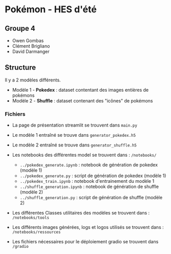 # Pokémon - HES d'été

## Groupe 4
+ Owen Gombas
+ Clément Brigliano
+ David Darmanger


## Structure
Il y a 2 modèles différents. 
+ Modèle 1 - **Pokedex** : dataset contentant des images entières de pokémons
+ Modèle 2 - **Shuffle** : dataset contenant des "icônes" de pokémons


### Fichiers
+ La page de présentation streamlit se trouvent dans `main.py`
+ Le modèle 1 entraîné se trouve dans `generator_pokedex.h5`
+ Le modèle 2 entraîné se trouve dans `generator_shuffle.h5`

+ Les notebooks des différentes model se trouvent dans : `/notebooks/`
    + `../pokedex_generate.ipynb` : notebook de génération de pokedex (modèle 1)
    + `../pokedex_generate.py` : script de génération de pokedex (modèle 1)
    + `../pokedex_train.ipynb` : notebook d'entrainement du modèle 1
    + `../shuffle_generation.ipynb` : notebook de génération de shuffle (modèle 2)
    + `../shuffle_generation.py` : script de génération de shuffle (modèle 2)

+ Les différentes Classes utilitaires des modèles se trouvent dans : `/notebooks/tools`
+ Les différents images générées, logs et logos utilisés se trouvent dans : `/notebooks/ressources`
+ Les fichiers nécessaires pour le déploiement gradio se trouvent dans `/gradio`